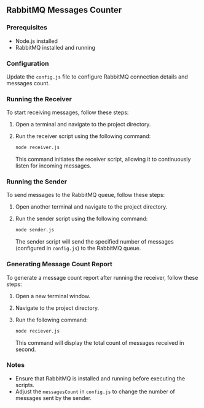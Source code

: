 ## RabbitMQ Messages Counter
### Prerequisites

- Node.js installed
- RabbitMQ installed and running

### Configuration

Update the `config.js` file to configure RabbitMQ connection details and messages count.

### Running the Receiver

To start receiving messages, follow these steps:

1. Open a terminal and navigate to the project directory.

2. Run the receiver script using the following command:

    ```bash
    node receiver.js
    ```

   This command initiates the receiver script, allowing it to continuously listen for incoming messages.

### Running the Sender

To send messages to the RabbitMQ queue, follow these steps:

1. Open another terminal and navigate to the project directory.

2. Run the sender script using the following command:

    ```bash
    node sender.js
    ```

   The sender script will send the specified number of messages (configured in `config.js`) to the RabbitMQ queue.

### Generating Message Count Report

To generate a message count report after running the receiver, follow these steps:

1. Open a new terminal window.

2. Navigate to the project directory.

3. Run the following command:

    ```bash
    node reciever.js
    ```

   This command will display the total count of messages received in second.

### Notes

- Ensure that RabbitMQ is installed and running before executing the scripts.
- Adjust the `messagesCount` in `config.js` to change the number of messages sent by the sender.
